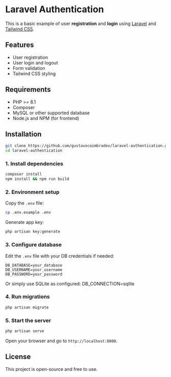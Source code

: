 # Laravel Authentication

This is a basic example of user **registration** and **login** using [Laravel](https://laravel.com) and [Tailwind CSS](https://tailwindcss.com).

## Features

- User registration  
- User login and logout  
- Form validation  
- Tailwind CSS styling

## Requirements

- PHP >= 8.1  
- Composer  
- MySQL or other supported database  
- Node.js and NPM (for frontend)

## Installation

```bash
git clone https://github.com/gustavocoimbradev/laravel-authentication.git
cd laravel-authentication
```

### 1. Install dependencies

```bash
composer install
npm install && npm run build
```

### 2. Environment setup

Copy the `.env` file:

```bash
cp .env.example .env
```

Generate app key:

```bash
php artisan key:generate
```

### 3. Configure database

Edit the `.env` file with your DB credentials if needed:

```
DB_DATABASE=your_database
DB_USERNAME=your_username
DB_PASSWORD=your_password
```

Or simply use SQLite as configured:
DB_CONNECTION=sqlite

### 4. Run migrations

```bash
php artisan migrate
```

### 5. Start the server

```bash
php artisan serve
```

Open your browser and go to `http://localhost:8000`.

## License

This project is open-source and free to use.
